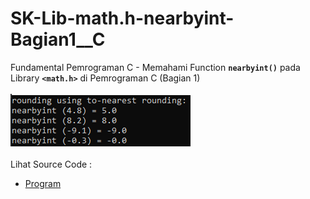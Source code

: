 # SK-Lib-math.h-nearbyint-Bagian1__C
Fundamental Pemrograman C - Memahami Function <code><b>nearbyint()</b></code> pada Library <code><b>&lt;math.h></b></code> di Pemrograman C (Bagian 1)<br><br>
<img src="https://github.com/RizkyKhapidsyah/SK-Lib-math.h-nearbyint-Bagian1__C/blob/master/SK-Lib-math.h-nearbyint-Bagian1__C/result/001.PNG"><br><br>
Lihat Source Code : <br>
- <a href="https://github.com/RizkyKhapidsyah/SK-Lib-math.h-nearbyint-Bagian1__C/blob/master/SK-Lib-math.h-nearbyint-Bagian1__C/Source.c">Program</a>
